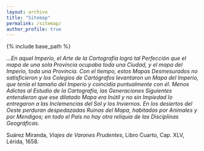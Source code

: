 ```yaml
---
layout: archive
title: "Sitemap"
permalink: /sitemap/
author_profile: true
---
```


{% include base_path %}

*...En aquel Imperio, el Arte de la Cartografía logró tal Perfección que el mapa de una sola Provincia ocupaba toda una Ciudad, y el mapa del Imperio, toda una Provincia. Con el tiempo, estos Mapas Desmesurados no satisficieron y los Colegios de Cartógrafos levantaron un Mapa del Imperio, que tenía el tamaño del Imperio y coincidía puntualmente con él.
Menos Adictas al Estudio de la Cartografía, las Generaciones Siguientes entendieron que ese dilatado Mapa era Inútil y no sin Impiedad lo entregaron a las Inclemencias del Sol y los Inviernos. En los desiertos del Oeste perduran despedazadas Ruinas del Mapa, habitadas por Animales y por Mendigos; en todo el País no hay otra reliquia de las Disciplinas Geográficas.*

Suárez Miranda, *Viajes de Varones Prudentes*, Libro Cuarto, Cap. XLV, Lérida, 1658.
